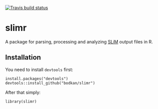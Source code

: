 [![Travis build status](https://travis-ci.org/bodkan/slimr.svg?branch=master)](https://travis-ci.org/bodkan/slimr)

# slimr

A package for parsing, processing and analyzing [SLiM](https://messerlab.org/slim/) output files in R.

## Installation

You need to install `devtools` first:

```
install.packages("devtools")
devtools::install_github("bodkan/slimr")
```

After that simply:

```
library(slimr)
```
